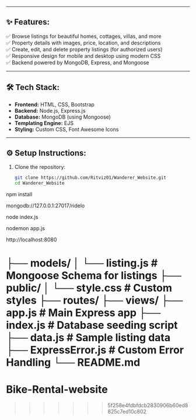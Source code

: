 

---

## ✨ Features:

✅ Browse listings for beautiful homes, cottages, villas, and more  
✅ Property details with images, price, location, and descriptions  
✅ Create, edit, and delete property listings (for authorized users)  
✅ Responsive design for mobile and desktop using modern CSS  
✅ Backend powered by MongoDB, Express, and Mongoose  

---

## 🛠️ Tech Stack:

- **Frontend:** HTML, CSS, Bootstrap  
- **Backend:** Node.js, Express.js  
- **Database:** MongoDB (using Mongoose)  
- **Templating Engine:** EJS  
- **Styling:** Custom CSS, Font Awesome Icons  

---

## ⚙️ Setup Instructions:

1. Clone the repository:
   ```bash
   git clone https://github.com/Ritviz01/Wanderer_Website.git
   cd Wanderer_Website

npm install


mongodb://127.0.0.1:27017/ridelo


node index.js


nodemon app.js


http://localhost:8080


├── models/
│   └── listing.js        # Mongoose Schema for listings
├── public/
│   └── style.css         # Custom styles
├── routes/
├── views/
├── app.js                # Main Express app
├── index.js              # Database seeding script
├── data.js               # Sample listing data
├── ExpressError.js       # Custom Error Handling
└── README.md
=======
# Bike-Rental-website
>>>>>>> 5f258e4fdbfdcb2830906b60ed8825c7ed10c802
